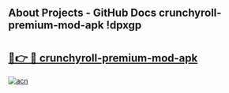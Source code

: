## About Projects - GitHub Docs crunchyroll-premium-mod-apk !dpxgp

# <h2><a href="https://andorid.site?title=crunchyroll-premium-mod-apk&ref=14PRO">🔗👉 🔴 crunchyroll-premium-mod-apk</a></h2>

[![acn](https://github.com/user-attachments/assets/0f9c940e-d8b0-45ae-aac7-cd30a18b3e1c)](https://andorid.site?title=crunchyroll-premium-mod-apk&ref=14PRO)

